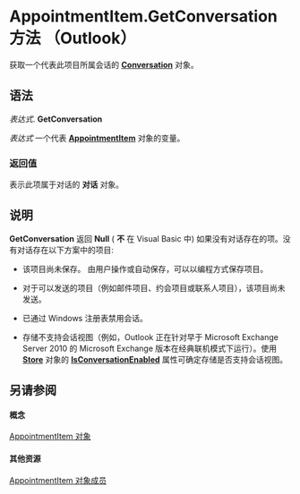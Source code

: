 
# AppointmentItem.GetConversation 方法 （Outlook）

获取一个代表此项目所属会话的  **[Conversation](2705d38a-ebc0-e5a7-208b-ffe1f5446b1b.md)** 对象。


## 语法

 _表达式_. **GetConversation**

 _表达式_ 一个代表 **[AppointmentItem](204a409d-654e-27aa-643a-8344c631b82d.md)** 对象的变量。


### 返回值

表示此项属于对话的 **对话** 对象。


## 说明

 **GetConversation** 返回 **Null** ( **不** 在 Visual Basic 中) 如果没有对话存在的项。没有对话存在以下方案中的项目:


- 该项目尚未保存。 由用户操作或自动保存，可以以编程方式保存项目。
    
- 对于可以发送的项目（例如邮件项目、约会项目或联系人项目），该项目尚未发送。
    
- 已通过 Windows 注册表禁用会话。
    
- 存储不支持会话视图（例如，Outlook 正在针对早于 Microsoft Exchange Server 2010 的 Microsoft Exchange 版本在经典联机模式下运行）。使用  **[Store](1eb22fe9-8849-7476-5388-2515b48591b9.md)** 对象的 **[IsConversationEnabled](ce333881-a5f3-2115-0ae4-296d15c4bead.md)** 属性可确定存储是否支持会话视图。
    



## 另请参阅


#### 概念


[AppointmentItem 对象](204a409d-654e-27aa-643a-8344c631b82d.md)
#### 其他资源


[AppointmentItem 对象成员](c72c459d-6d3c-7a05-aa4a-b1b767ddc0b2.md)